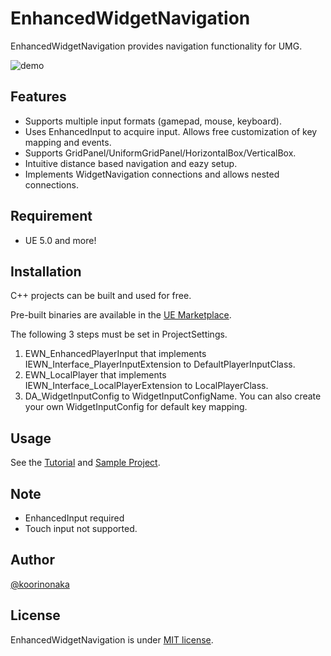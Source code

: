 # EnhancedWidgetNavigation
EnhancedWidgetNavigation provides navigation functionality for UMG.

![demo](https://raw.githubusercontent.com/wiki/koorinonaka/EnhancedWidgetNavigation/images/overview.gif)

## Features
- Supports multiple input formats (gamepad, mouse, keyboard).
- Uses EnhancedInput to acquire input. Allows free customization of key mapping and events.
- Supports GridPanel/UniformGridPanel/HorizontalBox/VerticalBox.
- Intuitive distance based navigation and eazy setup.
- Implements WidgetNavigation connections and allows nested connections.

## Requirement
- UE 5.0 and more!

## Installation
C++ projects can be built and used for free.

Pre-built binaries are available in the [UE Marketplace](https://www.unrealengine.com/marketplace/en-US/product/1d72418860104f28b0906358434e2090).

The following 3 steps must be set in ProjectSettings.
1. EWN_EnhancedPlayerInput that implements IEWN_Interface_PlayerInputExtension to DefaultPlayerInputClass.
2. EWN_LocalPlayer that implements IEWN_Interface_LocalPlayerExtension to LocalPlayerClass.
3. DA_WidgetInputConfig to WidgetInputConfigName. You can also create your own WidgetInputConfig for default key mapping.

## Usage
See the [Tutorial](https://github.com/koorinonaka/EnhancedWidgetNavigation/wiki) and [Sample Project](https://github.com/koorinonaka/EnhancedWidgetNavigationProject).

## Note
- EnhancedInput required
- Touch input not supported.

## Author
[@koorinonaka](https://twitter.com/koorinonaka)

## License
EnhancedWidgetNavigation is under [MIT license](https://en.wikipedia.org/wiki/MIT_License).

